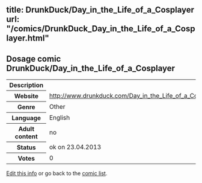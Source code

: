 title: DrunkDuck/Day_in_the_Life_of_a_Cosplayer
url: "/comics/DrunkDuck_Day_in_the_Life_of_a_Cosplayer.html"
---
Dosage comic DrunkDuck/Day_in_the_Life_of_a_Cosplayer
-----------------------------------------

<p id="msg"></p>
<script type="text/javascript">
if (window.location.search === '?edit_info_mail=sent_ok') {
  var elem = document.getElementById("msg");
  elem.innerHTML = 'Edited information sucessfully sent.';
  elem.className = 'ok';
}
</script>
<table class="comicinfo">
<tr>
<th>Description</th><td></td>
</tr>
<tr>
<th>Website</th><td><a href="http://www.drunkduck.com/Day_in_the_Life_of_a_Cosplayer/">http://www.drunkduck.com/Day_in_the_Life_of_a_Cosplayer/</a></td>
</tr>
<tr>
<th>Genre</th><td>Other</td>
</tr>
<tr>
<th>Language</th><td>English</td>
</tr>
<tr>
<th>Adult content</th><td>no</td>
</tr>
<tr>
<th>Status</th><td>ok on 23.04.2013</td>
</tr>
<tr>
<th>Votes</th><td>0</td>
</tr>
</table>

[Edit this info](DrunkDuck_Day_in_the_Life_of_a_Cosplayer_edit.html) or go back to the [comic list](../comic-index.html).
